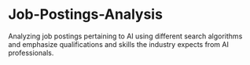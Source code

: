 # Job-Postings-Analysis
Analyzing job postings pertaining to AI using different search algorithms and emphasize qualifications and skills the industry expects from AI professionals.
